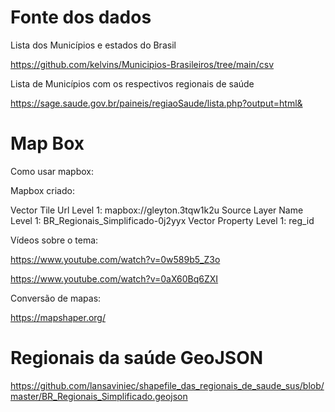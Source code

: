 # Fonte dos dados

Lista dos Municípios e estados do Brasil

https://github.com/kelvins/Municipios-Brasileiros/tree/main/csv

Lista de Municípios com os respectivos regionais de saúde

https://sage.saude.gov.br/paineis/regiaoSaude/lista.php?output=html&

# Map Box

Como usar mapbox:

Mapbox criado:

Vector Tile Url Level 1: mapbox://gleyton.3tqw1k2u
Source Layer Name Level 1: BR_Regionais_Simplificado-0j2yyx
Vector Property Level 1: reg_id

Vídeos sobre o tema:

https://www.youtube.com/watch?v=0w589b5_Z3o

https://www.youtube.com/watch?v=0aX60Bq6ZXI

Conversão de mapas:

https://mapshaper.org/

# Regionais da saúde GeoJSON

https://github.com/lansaviniec/shapefile_das_regionais_de_saude_sus/blob/master/BR_Regionais_Simplificado.geojson
